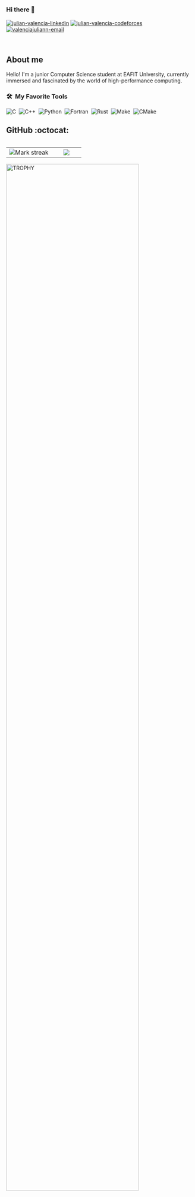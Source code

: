 ### Hi there 👋

<p align="left">
<a href="https://www.linkedin.com/in/julian-valencia-a48379279" target="_blank"><img align="center" src="https://img.shields.io/badge/LinkedIn-0077B5?style=for-the-badge&logo=linkedin&logoColor=white" alt="julian-valencia-linkedin"/></a>
<a href="https://codeforces.com/profile/IBluejSupremacy" target="_blank"><img align="center" src="https://img.shields.io/badge/Codeforces-445f9d?style=for-the-badge&logo=Codeforces&logoColor=white" alt="julian-valencia-codeforces"/></a>
<a href="mailto:valenciajuliann@hotmail.com" target="_blank"><img align="center" src="https://img.shields.io/badge/Microsoft_Outlook-0078D4?style=for-the-badge&logo=microsoft-outlook&logoColor=white" alt="valenciajuliann-email"/></a>
</p>
<br>

## About me 
Hello! I'm a junior Computer Science student at EAFIT University, currently immersed and fascinated by the world of high-performance computing. 

### 🛠 &nbsp;My Favorite Tools

![C](https://img.shields.io/badge/-C-05122A?style=flat&logo=C&logoColor=A8B9CC)&nbsp;
![C++](https://img.shields.io/badge/-C++-05122A?style=flat&logo=C%2B%2B&logoColor=00599C)&nbsp;
![Python](https://img.shields.io/badge/-Python-05122A?style=flat&logo=python)&nbsp;
![Fortran](https://img.shields.io/badge/-Fortran-05122A?style=flat&logo=fortran&logoColor=734F96)&nbsp;
![Rust](https://img.shields.io/badge/-Rust-05122A?style=flat&logo=rust)&nbsp;
![Make](https://img.shields.io/badge/-Make-05122A?style=flat&logo=gnu&logoColor=white)&nbsp; <!-- No hay un logo oficial de Make en shields.io, se usa GNU como una aproximación -->
![CMake](https://img.shields.io/badge/-CMake-05122A?style=flat&logo=cmake&logoColor=064F8C)&nbsp;


<h2>GitHub :octocat:</h2>
<!--- stats & Trophy (start) -->
<p align="center">
  <!--- stats (start) -->
<table align="left">
<tr border="none">
<td width="60%" align="center">

<!--  <img  align="center"  src="https://github-readme-stats.vercel.app/api?username=unsimpledev&theme=dark&show_icons=true&count_private=true" />
  <br></br> -->
  <img  title="🔥 Get streak stats for your profile at git.io/streak-stats" alt="Mark streak" src="https://github-readme-streak-stats.herokuapp.com/?user=unsimpledev&theme=dark&hide_border=false" /> 
</td>

<td width="40%" align="center">

  <img  align="center"  src="https://github-readme-stats.anuraghazra1.vercel.app/api/top-langs/?username=unsimpledev&theme=dark&hide_border=false&no-bg=true&no-frame=true&langs_count=10"/>

  </td>
</tr>
</table>
<!--- stats (end) -->

<!--- trophy (start) -->
<div align=left>
  <a href="https://github.com/ryo-ma/github-profile-trophy" title="Go to Source">
      <img align="center" width=84% src="https://github-profile-trophy.vercel.app/?username=unsimpledev&theme=radical&row=1&column=7&margin-h=15&margin-w=5&no-bg=true" alt="TROPHY" />
    </a>
</div>
<!--- trophy (start) -->
